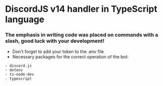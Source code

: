 # DiscordJS v14 handler in TypeScript language
### The emphasis in writing code was placed on commands with a slash, good luck with your development!

- Don't forget to add your token to the .env file
- Necessary packages for the correct operation of the bot:
```
- discord.js
- dotenv
- ts-node-dev
- typescript
```